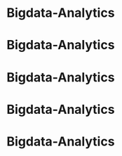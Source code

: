 # Bigdata-Analytics
# Bigdata-Analytics
# Bigdata-Analytics
# Bigdata-Analytics
# Bigdata-Analytics
